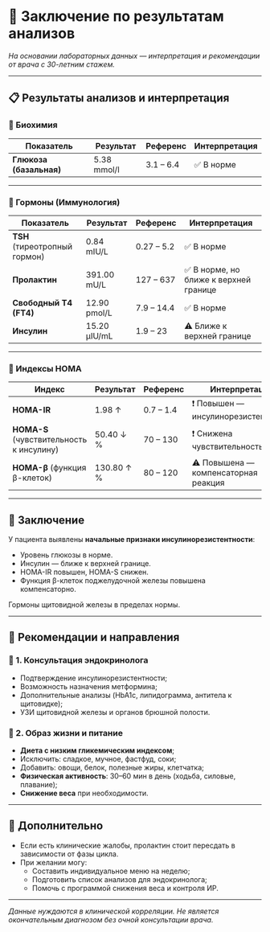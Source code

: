 # 🧪 Заключение по результатам анализов

_На основании лабораторных данных — интерпретация и рекомендации от врача с 30-летним стажем._

---

## 📋 Результаты анализов и интерпретация

### 🔹 Биохимия
| Показатель | Результат | Референс | Интерпретация |
|-----------|-----------|----------|----------------|
| **Глюкоза (базальная)** | 5.38 mmol/l | 3.1 – 6.4 | ✅ В норме |

---

### 🔹 Гормоны (Иммунология)
| Показатель | Результат | Референс | Интерпретация |
|------------|-----------|----------|----------------|
| **TSH** (тиреотропный гормон) | 0.84 mIU/L | 0.27 – 5.2 | ✅ В норме |
| **Пролактин** | 391.00 mU/L | 127 – 637 | ✅ В норме, но ближе к верхней границе |
| **Свободный T4 (FT4)** | 12.90 pmol/L | 7.9 – 14.4 | ✅ В норме |
| **Инсулин** | 15.20 µIU/mL | 1.9 – 23 | ⚠️ Ближе к верхней границе |

---

### 🔹 Индексы HOMA
| Индекс | Результат | Референс | Интерпретация |
|--------|-----------|----------|----------------|
| **HOMA-IR** | 1.98 ↑ | 0.7 – 1.4 | ❗ Повышен — инсулинорезистентность |
| **HOMA-S** (чувствительность к инсулину) | 50.40 ↓ % | 70 – 130 | ❗ Снижена чувствительность |
| **HOMA-β** (функция β-клеток) | 130.80 ↑ % | 80 – 120 | ⚠️ Повышена — компенсаторная реакция |

---

## 🧠 Заключение

У пациента выявлены **начальные признаки инсулинорезистентности**:

- Уровень глюкозы в норме.
- Инсулин — ближе к верхней границе.
- HOMA-IR повышен, HOMA-S снижен.
- Функция β-клеток поджелудочной железы повышена компенсаторно.

Гормоны щитовидной железы в пределах нормы.

---

## 📌 Рекомендации и направления

### 🔸 1. Консультация эндокринолога
- Подтверждение инсулинорезистентности;
- Возможность назначения метформина;
- Дополнительные анализы (HbA1c, липидограмма, антитела к щитовидке);
- УЗИ щитовидной железы и органов брюшной полости.

### 🔸 2. Образ жизни и питание
- **Диета с низким гликемическим индексом**;
- Исключить: сладкое, мучное, фастфуд, соки;
- Добавить: овощи, белок, полезные жиры, клетчатка;
- **Физическая активность**: 30–60 мин в день (ходьба, силовые, плавание);
- **Снижение веса** при необходимости.

---

## 📍 Дополнительно

- Если есть клинические жалобы, пролактин стоит пересдать в зависимости от фазы цикла.
- При желании могу:
  - Составить индивидуальное меню на неделю;
  - Подготовить список анализов для эндокринолога;
  - Помочь с программой снижения веса и контроля ИР.

---

_Данные нуждаются в клинической корреляции. Не является окончательным диагнозом без очной консультации врача._
